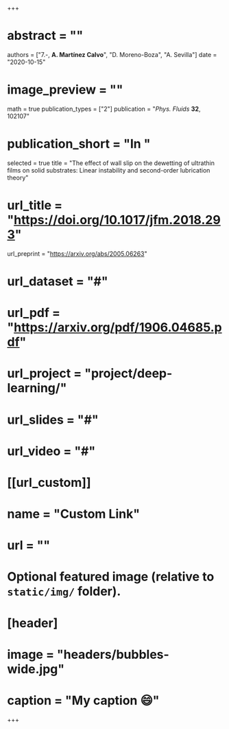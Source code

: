 +++
# abstract = ""
authors = ["7.-, **A. Martínez Calvo**", "D. Moreno-Boza", "A. Sevilla"]
date = "2020-10-15"
# image_preview = ""
math = true
publication_types = ["2"]
publication = "_Phys. Fluids_ **32**, 102107"
# publication_short = "In "
selected = true
title = "The effect of wall slip on the dewetting of ultrathin films on solid substrates: Linear instability and second-order lubrication theory"
# url_title = "https://doi.org/10.1017/jfm.2018.293"
url_preprint = "https://arxiv.org/abs/2005.06263"
# url_dataset = "#"
# url_pdf = "https://arxiv.org/pdf/1906.04685.pdf"
# url_project = "project/deep-learning/"
# url_slides = "#"
# url_video = "#"

# [[url_custom]]
 # name = "Custom Link"
 # url = ""

# Optional featured image (relative to `static/img/` folder).
# [header]
# image = "headers/bubbles-wide.jpg"
# caption = "My caption :smile:"

+++
